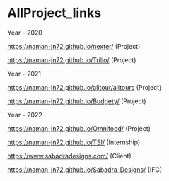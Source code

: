 # AllProject_links

Year - 2020 

https://naman-jn72.github.io/nexter/          (Project)

https://naman-jn72.github.io/Trillo/          (Project)

Year - 2021

https://naman-jn72.github.io/alltour/alltours (Project)

https://naman-jn72.github.io/Budgety/         (Project)

Year - 2022

https://naman-jn72.github.io/Omnifood/        (Project)

https://naman-jn72.github.io/TSI/             (Internship)

https://www.sabadradesigns.com/               (Client)

https://naman-jn72.github.io/Sabadra-Designs/  (IFC)

